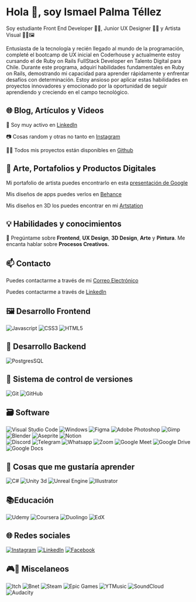<!DOCTYPE html>
<html lang="en">
<head>
    <meta charset="UTF-8">
    <meta name="viewport" content="width=device-width, initial-scale=1.0">

</head>
<body>

<h1> Hola 👋, soy Ismael Palma Téllez</h1>

<p>Soy estudiante Front End Developer 🧑‍💻, Junior UX Designer 📱🧠 y Artista Visual 👨‍🎨🖼</p>
        
<p>Entusiasta de la tecnología y recién llegado al mundo de la programación, completé el bootcamp de UX inicial en Coderhouse y actualmente estoy cursando el de Ruby on Rails FullStack Developer en Talento Digital para Chile. Durante este programa, adquirí habilidades fundamentales en Ruby on Rails, demostrando mi capacidad para aprender rápidamente y enfrentar desafíos con determinación. Estoy ansioso por aplicar estas habilidades en proyectos innovadores y emocionado por la oportunidad de seguir aprendiendo y creciendo en el campo tecnológico.</p>

<h2>🌐 Blog, Artículos y Videos</h2>

<p>📄 Soy muy activo en <a href="https://linkedin.com/in/ismaelpt">LinkedIn</a></p> 
<p>📷 Cosas random y otras no tanto en <a href="https://www.instagram.com/isma.elismael/">Instagram</a></p>
<p>👨‍💻 Todos mis proyectos están disponibles en <a href="https://github.com/ismaelpalmat">Github</a></p>
  

   
<h2>🎨 Arte, Portafolios y Productos Digitales</h2>
        <p>Mi portafolio de artista puedes encontrarlo en esta <a href="https://docs.google.com/presentation/d/1aXZDKRnP4RcAYrS2kbHy7gt0djJTrT3uYe61yUfoS80/edit?usp=sharing">presentación de Google</a></p>
        <p>Mis diseños de apps puedes verlos en <a href="https://www.behance.net/ismalej">Behance</a></p>
        <p>Mis diseños en 3D los puedes encontrar en mi <a href="https://www.artstation.com/ismalej">Artstation</a></p>


<h2>💡 Habilidades y conocimientos</h2>

<p>💬 Pregúntame sobre <b>Frontend</b>, <b>UX Design</b>, <b>3D Design</b>, <b>Arte</b> y <b>Pintura</b>. Me encanta hablar sobre <b>Procesos Creativos.</b></p>


   
<h2>📫 Contacto</h2>

<p>Puedes contactarme a través de mi <a href="mailto:ismael@palmatellez.cl">Correo Electrónico</a></p>
<p>Puedes contactarme a través de <a href="http://www.linkedin.com/in/ismaelpt">LinkedIn</a></p>


<!-- <h2>🧑‍💻 Lenguajes de programación</h2> -->

   
<h2>🖼 Desarrollo Frontend</h2>

<img src="https://img.shields.io/badge/Javascript-323330?style=for-the-badge&logo=javascript&logoColor=F7DF1E" alt="Javascript"> <img src="https://img.shields.io/badge/CSS3-1572B6?style=for-the-badge&logo=css3&logoColor=white" alt="CSS3"> <img src="https://img.shields.io/badge/HTML5-E34F26?style=for-the-badge&logo=html5&logoColor=white" alt="HTML5">

<h2>🕋 Desarrollo Backend</h2>
    
<img src="https://img.shields.io/badge/PostgreSQL-316192?style=for-the-badge&logo=postgresql&logoColor=white" alt="PostgresSQL">
   
<h2>📝 Sistema de control de versiones</h2>

<img src="https://img.shields.io/badge/git-%23F05033.svg?style=for-the-badge&logo=git&logoColor=white" alt="Git"> <img src="https://img.shields.io/badge/github-%23121011.svg?style=for-the-badge&logo=github&logoColor=white" alt="GitHub"> 
    

<!-- <h2>📱 Desarrollo mobile</h2> -->

<!-- <img src="https://img.shields.io/badge/Swift-FA7343?style=for-the-badge&logo=swift&logoColor=white" alt="Swift"> <img src="https://img.shields.io/badge/Flutter-02569B?style=for-the-badge&logo=flutter&logoColor=white) ![Kotlin](https://img.shields.io/badge/Kotlin-0095D5?style=for-the-badge&logo=kotlin&logoColor=white) ![React Native](https://img.shields.io/badge/React%20Native-61DAFB?style=flat-square&logo=react&logoColor=white" alt="Flutter"> -->


<h2>🗃️ Software</h2>

<img src="https://img.shields.io/badge/Visual%20Studio%20Code-007ACC?style=for-the-badge&logo=visual-studio-code&logoColor=white" alt="Visual Studio Code"> <img src="https://img.shields.io/badge/Windows-0078D6?style=for-the-badge&logo=windows&logoColor=white" alt="Windows"> <img src="https://img.shields.io/badge/Figma-F24E1E?style=for-the-badge&logo=figma&logoColor=white" alt="Figma"> <img src="https://img.shields.io/badge/adobe%20photoshop-%2331A8FF.svg?style=for-the-badge&logo=adobe%20photoshop&logoColor=white" alt="Adobe Photoshop"> <img src="https://img.shields.io/badge/GIMP-5C5543?style=for-the-badge&logo=gimp&logoColor=white" alt="Gimp"> <img src="https://img.shields.io/badge/Blender-F5792A?style=for-the-badge&logo=blender&logoColor=white" alt="Blender"> <img src="https://img.shields.io/badge/Aseprite-FFFFFF?style=for-the-badge&logo=Aseprite&logoColor=#7D929E" alt="Aseprite"> <img src="https://img.shields.io/badge/Notion-000000?style=for-the-badge&logo=notion&logoColor=white" alt="Notion"> <br> <img src="https://img.shields.io/badge/Discord-7289DA?style=for-the-badge&logo=discord&logoColor=white" alt="Discord"> <img src="https://img.shields.io/badge/Telegram-2CA5E0?style=for-the-badge&logo=telegram&logoColor=white" alt="Telegram"> <img src="https://img.shields.io/badge/Whatsapp-25D366?style=for-the-badge&logo=whatsapp&logoColor=white" alt="Whatsapp"> <img src="https://img.shields.io/badge/Zoom-2D8CFF?style=for-the-badge&logo=zoom&logoColor=white" alt="Zoom"> <img src="https://img.shields.io/badge/Google%20Meet-00BFA5?style=for-the-badge&logo=google-meet&logoColor=white" alt="Google Meet"> <img src="https://img.shields.io/badge/Google%20Drive-4285F4?style=for-the-badge&logo=google-drive&logoColor=white" alt="Google Drive"> <img src="https://img.shields.io/badge/Google%20Docs-4285F4?style=for-the-badge&logo=google-docs&logoColor=white" alt="Google Docs"> 


<h2>🤔 Cosas que me gustaría aprender</h2>

<p>
<img src="https://img.shields.io/badge/C%23-239120?style=for-the-badge&logo=c-sharp&logoColor=white" alt="C#"> <img src="https://img.shields.io/badge/Unity-100000?style=for-the-badge&logo=unity&logoColor=white" alt="Unity 3d"> <img src="https://img.shields.io/badge/unrealengine-%23313131.svg?style=for-the-badge&logo=unrealengine&logoColor=white" alt="Unreal Engine"> <img src="https://img.shields.io/badge/adobe%20illustrator-%23FF9A00.svg?style=for-the-badge&logo=adobe%20illustrator&logoColor=white" alt="Illustrator">
</p>

<h2>📚Educación</h2>

<img src="https://img.shields.io/badge/Udemy-A435F0?style=for-the-badge&logo=Udemy&logoColor=white" alt="Udemy"> <img src="https://img.shields.io/badge/Coursera-%230056D2.svg?style=for-the-badge&logo=Coursera&logoColor=white" alt="Coursera"> <img src="https://img.shields.io/badge/Duolingo-%234DC730.svg?style=for-the-badge&logo=Duolingo&logoColor=white" alt="Duolingo"> <img src="https://img.shields.io/badge/edX-%2302262B.svg?style=for-the-badge&logo=edX&logoColor=white" alt="EdX">



<h2>🌐 Redes sociales</h2>

<a href="https://www.instagram.com/isma.elismael/" target="_blank"><img src="https://img.shields.io/badge/Instagram-E4405F?style=for-the-badge&logo=instagram&logoColor=white" alt="Instagram"></a>
<a href="https://www.linkedin.com/in/ismaelpt/" target="_blank"><img src="https://img.shields.io/badge/LinkedIn-0077B5?style=for-the-badge&logo=linkedin&logoColor=white" alt="LinkedIn"></a>
<a href="https://www.facebook.com/ismalej" target="_blank"><img src="https://img.shields.io/badge/Facebook-1877F2?style=for-the-badge&logo=facebook&logoColor=white" alt="Facebook"></a>




<h2>🎮🎵 Miscelaneos</h2>

<img src="https://img.shields.io/badge/Itch.io-FA5C5C?style=for-the-badge&logo=itchdotio&logoColor=white" alt="Itch"> <img src="https://img.shields.io/badge/battle.net-%2300AEFF.svg?style=for-the-badge&logo=battle.net&logoColor=white" alt="Bnet"> <img src="https://img.shields.io/badge/Steam-000000?style=for-the-badge&logo=steam&logoColor=white" alt="Steam"> <img src="https://img.shields.io/badge/Epic%20Games-313131?style=for-the-badge&logo=Epic%20Games&logoColor=white" alt="Epic Games">
<img src="https://img.shields.io/badge/YouTube_Music-FF0000?style=for-the-badge&logo=youtube-music&logoColor=white" alt="YTMusic"> <img src="https://img.shields.io/badge/sound%20cloud-FF5500?style=for-the-badge&logo=soundcloud&logoColor=white" alt="SoundCloud"> <img src="https://img.shields.io/badge/Audacity-0000CC?style=for-the-badge&logo=audacity&logoColor=white" alt="Audacity">
</body>
</html>
